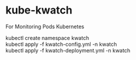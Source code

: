 # kube-kwatch
For Monitoring Pods Kubernetes 

kubectl create namespace kwatch\
kubectl apply -f kwatch-config.yml -n kwatch\
kubectl apply -f kwatch-deployment.yml -n kwatch 
